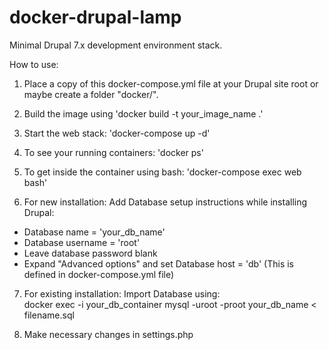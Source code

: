 # docker-drupal-lamp
Minimal Drupal 7.x development environment stack. <br/>

How to use:<br/>

1. Place a copy of this docker-compose.yml file at your Drupal site root or maybe create a folder "docker/".<br/>

2. Build the image using 'docker build -t your_image_name .'<br/>

3. Start the web stack: 'docker-compose up -d'<br/>

4. To see your running containers: 'docker ps'<br/>

5. To get inside the container using bash: 'docker-compose exec web bash'<br/>

6. For new installation:
Add Database setup instructions while installing Drupal:
- Database name = 'your_db_name'<br/>
- Database username = 'root'<br/>
- Leave database password blank<br/>
- Expand "Advanced options" and set Database host = 'db' (This is defined in docker-compose.yml file)<br/>

7. For existing installation:
Import Database using:<br/>
docker exec -i your_db_container mysql -uroot -proot your_db_name < filename.sql

8. Make necessary changes in settings.php

